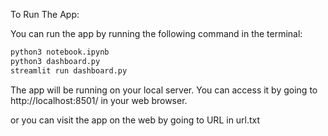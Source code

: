 To Run The App:

You can run the app by running the following command in the terminal:

```bash
python3 notebook.ipynb
python3 dashboard.py
streamlit run dashboard.py
```

The app will be running on your local server. You can access it by going to http://localhost:8501/ in your web browser.

or you can visit the app on the web by going to URL in url.txt